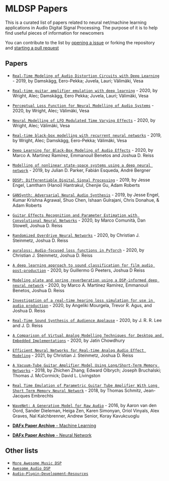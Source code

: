 # MLDSP Papers

This is a curated list of papers related to neural net/machine learning applications in Audio Digital Signal Processing. The purpose of it is to help find useful pieces of information for newcomers

You can contribute to the list by [opening a issue](https://github.com/GuitarML/mldsp-papers/issues/new?assignees=&labels=paper&template=00-add-paper.md) or forking the repository and [starting a pull request](https://github.com/GuitarML/mldsp-papers/compare)

## Papers

- [`Real-Time Modeling of Audio Distortion Circuits with Deep Learning`](https://acris.aalto.fi/ws/portalfiles/portal/34352788/ELEC_Damskagg_Real_time_modeling_SMC2019.pdf) - 2019, by Damskägg, Eero-Pekka; Juvela, Lauri; Välimäki, Vesa
- [`Real-time guitar amplifier emulation with deep learning`](https://acris.aalto.fi/ws/portalfiles/portal/41964332/Real_time_guitar_amplifier_emulation.pdf) - 2020, by Wright, Alec; Damskägg, Eero Pekka; Juvela, Lauri; Välimäki, Vesa
- [`Perceptual Loss Function for Neural Modelling of Audio Systems`](https://acris.aalto.fi/ws/portalfiles/portal/43946100/ICASSP_2020_RNN_Loss_Functions.pdf) - 2020, by Wright, Alec; Välimäki, Vesa
- [`Neural Modelling of LFO Modulated Time Varying Effects`](https://acris.aalto.fi/ws/portalfiles/portal/51679961/DAFx2020_paper_49.pdf) - 2020, by Wright, Alec; Välimäki, Vesa
- [`Real-time black-box modelling with recurrent neural networks`](https://acris.aalto.fi/ws/portalfiles/portal/36768418/ELEC_Wright_Real_time_black_box_DAFx2019.pdf) - 2019, by Wright, Alec; Damskägg, Eero-Pekka; Välimäki, Vesa
- [`Deep Learning for Black-Box Modeling of Audio Effects`](https://www.mdpi.com/2076-3417/10/2/638/htm) - 2020, by Marco A. Martínez Ramírez, Emmanouil Benetos and Joshua D. Reiss
- [`Modelling of nonlinear state-space systems using a deep neural network`](https://dafx2019.bcu.ac.uk/papers/DAFx2019_paper_42.pdf) - 2019, by Julian D. Parker, Fabián Esqueda, André Bergner
- [`DDSP: Differentiable Digital Signal Processing`](https://openreview.net/pdf?id=B1x1ma4tDr) - 2019, by Jesse Engel, Lamtharn (Hanoi) Hantrakul, Chenjie Gu, Adam Roberts
- [`GANSynth: Adversarial Neural Audio Synthesis`](https://openreview.net/pdf?id=H1xQVn09FX) - 2019, by Jesse Engel, Kumar Krishna Agrawal, Shuo Chen, Ishaan Gulrajani, Chris Donahue, & Adam Roberts
- [`Guitar Effects Recognition and Parameter Estimation with Convolutional Neural Networks`](https://arxiv.org/pdf/2012.03216) - 2020, by Marco Comunità, Dan Stowell, Joshua D. Reiss
- [`Randomized Overdrive Neural Networks`](https://arxiv.org/pdf/2010.04237) - 2020, by Christian J. Steinmetz, Joshua D. Reiss
- [`auraloss: Audio-focused loss functions in PyTorch`](https://www.eecs.qmul.ac.uk/~josh/documents/2020/DMRN15__auraloss__Audio_focused_loss_functions_in_PyTorch.pdf) - 2020, by Christian J. Steinmetz, Joshua D. Reiss
- [`A deep learning approach to sound classification for film audio post-production`](https://www.eecs.qmul.ac.uk/~josh/documents/2020/20739.pdf) - 2020, by Guillermo G Peeters, Joshua D Reiss
- [`Modeling plate and spring reverberation using a DSP-informed deep neural network`](https://arxiv.org/pdf/1910.10105) - 2020, by Marco A. Martínez Ramírez, Emmanouil Benetos, Joshua D. Reiss
- [`Investigation of a real-time hearing loss simulation for use in audio production`](https://www.eecs.qmul.ac.uk/~josh/documents/2020/20906.pdf) - 2020, by Angeliki Mourgela, Trevor R. Agus, and Joshua D. Reiss
- [`Real-Time Sound Synthesis of Audience Applause`](https://www.eecs.qmul.ac.uk/~josh/documents/2020/20732.pdf) - 2020, by J. R. R. Lee and J. D. Reiss
- [`A Comparison of Virtual Analog Modelling Techniques for Desktop and Embedded Implementations`](https://arxiv.org/pdf/2009.02833.pdf) - 2020, by Jatin Chowdhury
- [`Efficient Neural Networks for Real-time Analog Audio Effect Modeling`](https://arxiv.org/pdf/2102.06200.pdf) - 2021, by Christian J. Steinmetz, Joshua D. Reiss
- [`A Vacuum-Tube Guitar Amplifier Model Using Long/Short-Term Memory Networks`](https://ieeexplore.ieee.org/document/8479039) - 2018, by Zhichen Zhang; Edward Olbrych; Joseph Bruchalski; Thomas J. McCormick; David L. Livingston
- [`Real Time Emulation of Parametric Guitar Tube Amplifier With Long Short Term Memory Neural Network`](https://arxiv.org/pdf/1804.07145.pdf) - 2018, by Thomas Schmitz, Jean-Jacques Embrechts
- [`WaveNet: A Generative Model for Raw Audio`](https://arxiv.org/abs/1609.03499) - 2016, by Aaron van den Oord, Sander Dieleman, Heiga Zen, Karen Simonyan, Oriol Vinyals, Alex Graves, Nal Kalchbrenner, Andrew Senior, Koray Kavukcuoglu

- [**DAFx Paper Archive** - Machine Learning](http://www.dafx.de/paper-archive/search.php?q=machine%20learning&years=2016%2C2017%2C2018%2C2019%2C2020)
- [**DAFx Paper Archive** - Neural Network](http://www.dafx.de/paper-archive/search.php?q=neural&years=2016%2C2017%2C2018%2C2019%2C2020)

## Other lists

- [`More Awesome Music DSP`](https://github.com/olilarkin/awesome-musicdsp)
- [`Awesome Audio DSP`](https://github.com/BillyDM/Awesome-Audio-DSP/blob/main/README.md)
- [`Audio-Plugin-Development-Resources`](https://github.com/jareddrayton/Audio-Plugin-Development-Resources)
